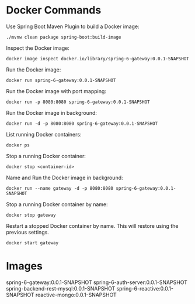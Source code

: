 # Docker Commands

Use Spring Boot Maven Plugin to build a Docker image:

```shell
./mvnw clean package spring-boot:build-image
```

Inspect the Docker image:
```shell
docker image inspect docker.io/library/spring-6-gateway:0.0.1-SNAPSHOT
```

Run the Docker image:
```shell
docker run spring-6-gateway:0.0.1-SNAPSHOT
```

Run the Docker image with port mapping:
```shell
docker run -p 8080:8080 spring-6-gateway:0.0.1-SNAPSHOT
```

Run the Docker image in background:
```shell
docker run -d -p 8080:8080 spring-6-gateway:0.0.1-SNAPSHOT
```

List running Docker containers:
```shell
docker ps
```

Stop a running Docker container:
```shell
docker stop <container-id>
```

Name and Run the Docker image in background:
```shell
docker run --name gateway -d -p 8080:8080 spring-6-gateway:0.0.1-SNAPSHOT
```

Stop a running Docker container by name:
```shell
docker stop gateway
```

Restart a stopped Docker container by name. This will restore using the previous settings.
```shell
docker start gateway
```

# Images
spring-6-gateway:0.0.1-SNAPSHOT
spring-6-auth-server:0.0.1-SNAPSHOT
spring-backend-rest-mysql:0.0.1-SNAPSHOT
spring-6-reactive:0.0.1-SNAPSHOT
reactive-mongo:0.0.1-SNAPSHOT











